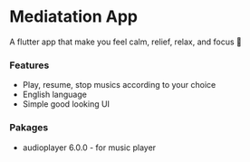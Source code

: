 # Mediatation App

A flutter app that make you feel calm, relief, relax, and focus 🧘

### Features

- Play, resume, stop musics according to your choice
- English language
- Simple good looking UI

### Pakages

- audioplayer 6.0.0 - for music player

